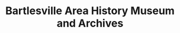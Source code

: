 ---
layout: repo
title: "Bartlesville Area History Museum and Archives"
id: 24667
permalink: repos/24667/
---